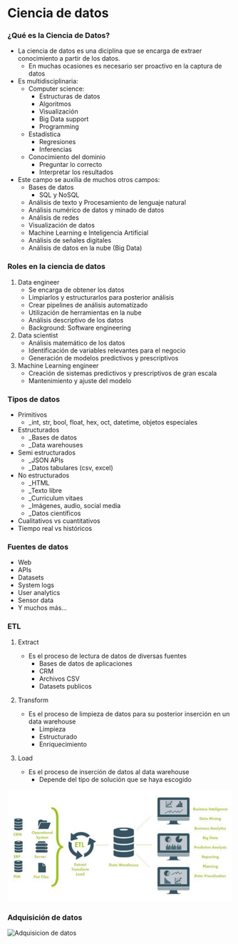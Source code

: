 # Ciencia de datos

### ¿Qué es la Ciencia de Datos?

* La ciencia de datos es una diciplina que se encarga de extraer conocimiento a partir de los datos.
	- En muchas ocasiones es necesario ser proactivo en la captura de datos
* Es multidisciplinaria:
	+ Computer science:
		- Estructuras de datos
		- Algoritmos
		- Visualización
		- Big Data support
		- Programming
	+ Estadística
		- Regresiones
		- Inferencias
	+ Conocimiento del dominio
		- Preguntar lo correcto
		- Interpretar los resultados
* Este campo se auxilia de muchos otros campos:
	+ Bases de datos
		- SQL y NoSQL
	+ Análisis de texto y Procesamiento de lenguaje natural
	+ Análisis numérico de datos y minado de datos
	+ Análisis de redes
	+ Visualización de datos
	+ Machine Learning e Inteligencia Artificial
	+ Análisis de señales digitales
	+ Análisis de datos en la nube (Big Data)

### Roles en la ciencia de datos

1. Data engineer
	- Se encarga de obtener los datos
	- Limpiarlos y estructurarlos para posterior análisis
	- Crear pipelines de análisis automatizado
	- Utilización de herramientas en la nube
	- Análisis descriptivo de los datos
	- Background: Software engineering
1. Data scientist
	- Análisis matemático de los datos
	- Identificación de variables relevantes para el negocio
	- Generación de modelos predictivos y prescriptivos
2. Machine Learning engineer
	- Creación de sistemas predictivos y prescriptivos de gran escala
	- Mantenimiento y ajuste del modelo

### Tipos de datos

- Primitivos
	- _int, str, bool, float, hex, oct, datetime, objetos especiales
- Estructurados
	- _Bases de datos
	- _Data warehouses
- Semi estructurados
	- _JSON APIs
	- _Datos tabulares (csv, excel)
- No estructurados
	- _HTML
	- _Texto libre
	- _Curriculum vitaes
	- _Imágenes, audio, social media
	- _Datos científicos
- Cualitativos vs cuantitativos
- Tiempo real vs históricos

### Fuentes de datos

- Web
- APIs
- Datasets
- System logs
- User analytics
- Sensor data
- Y muchos más...

### ETL

1. Extract
	- Es el proceso de lectura de datos de diversas fuentes
		- Bases de datos de aplicaciones
		- CRM
		- Archivos CSV
		- Datasets publicos

1. Transform
	- Es el proceso de limpieza de datos para su posterior inserción en un data warehouse
		- Limpieza
		- Estructurado
		- Enriquecimiento

1. Load
	- Es el proceso de inserción de datos al data warehouse
		- Depende del tipo de solución que se haya escogido

![ETL](img/etl.png)

### Adquisición de datos

![Adquisicion de datos](adquisicion_datos.png)